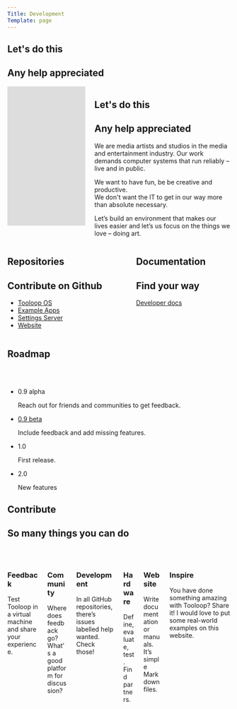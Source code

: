 ```yaml
---
Title: Development
Template: page
---
```


<section class="section hero is-info is-bold">
    <div class="hero-body">
        <div class="container">
            <h1 class="title is-hidden-tablet">Let's do this</h1>
            <h2 class="subtitle is-hidden-tablet">Any help appreciated</h2>
            <div class="columns is-centered">
               <div class="column">
                    <div class="videoWrapper">
                        <iframe width="560" height="315" src="https://www.youtube-nocookie.com/embed/RZDO1x2Ob7s?showinfo=0" frameborder="0" allow="autoplay; encrypted-media" allowfullscreen></iframe>
                    </div>
                </div>
                <div class="column is-6">
                    <h1 class="title is-hidden-mobile">Let's do this</h1>
                    <h2 class="subtitle is-hidden-mobile">Any help appreciated</h2>
                    <div class="content">
                        <p>We are media artists and studios in the media and entertainment industry. Our work demands computer systems that run reliably – live and in public.</p>
                        <p>We want to have fun, be be creative and productive.<br> We don't want the IT to get in our way more than absolute necessary.</p>
                        <p>Let’s build an environment that makes our lives easier and let’s us focus on the things we love – doing art.</p>
                    </div>
                </div>
            </div>
        </div>
    </div>
</section>

<section class="section is-medium">
    <div class="container">
        <div class="columns  is-centered has-text-centered">
            <div class="column is-4">
                <h1 class="title">Repositories</h1>
                <h2 class="subtitle">Contribute on Github</h2>
                <div class="content">
                    <ul class="icon-list">
                        <li><i class="fab fa-github"></i> <a href="https://github.com/vollstock/Tooloop-OS">Tooloop OS</a></li>
                        <li><i class="fab fa-github"></i> <a href="https://github.com/vollstock/Tooloop-Examples">Example Apps</a></li>
                        <li><i class="fab fa-github"></i> <a href="https://github.com/vollstock/Tooloop-Settings-Server">Settings Server</a></li>
                        <li><i class="fab fa-github"></i> <a href="https://github.com/vollstock/Tooloop-Website">Website</a></li>
                    </ul>
                </div>
            </div>
            <div class="column is-4">
                <h1 class="title">Documentation</h1>
                <h2 class="subtitle">Find your way</h2>
                <div class="content">
                    <a href="Documentation" class="button is-primary"><span class="icon"><i class="fa fa-book has-text-white"></i></span> <span>Developer docs</span></a>
                </div>
            </div>
        </div>
    </div>
</section>

<a name="Roadmap"></a>
<section class="section hero is-light is-bold">
    <div class="hero-body">
        <div class="container">
            <h1 class="title has-text-centered has-text-danger">Roadmap</h1>
            <ul class="steps has-content-centered" style="margin-top: 4rem;">
                <li class="steps-segment is-active">
                    <span class="steps-marker"></span>
                    <div class="steps-content">
                        <p class="is-size-4">0.9 alpha</p>
                        <p>Reach out for friends and communities to get feedback.</p>
                    </div>
                </li>
                <li class="steps-segment">
                    <span class="steps-marker"></span>
                    <div class="steps-content">
                        <p class="is-size-4"><a href="https://github.com/vollstock/Tooloop-OS/projects/3" class="has-text-link">0.9 beta</a></p>
                        <p>Include feedback and add missing features.</p>
                    </div>
                </li>
                <li class="steps-segment">
                    <span class="steps-marker"></span>
                    <div class="steps-content">
                        <p class="is-size-4">1.0</p>
                        <p>First release.</p>
                    </div>
                </li>
                <li class="steps-segment">
                    <span class="steps-marker"></span>
                    <div class="steps-content">
                        <p class="is-size-4">2.0</p>
                        <p>New features</p>
                    </div>
                </li>
            </ul>
        </div>
    </div>
</section>

<section class="section is-medium">
    <div class="container">
        <h1 class="title has-text-centered">Contribute</h1>
        <h2 class="subtitle has-text-centered">So many things you can do</h2>
        <p>&nbsp;</p>
        <div class="columns  is-multiline is-centered">
            <div class="column is-4 content">
                <h3>Feedback</h3>
                <p>Test Tooloop in a virtual machine and share your experience.</p>
            </div>
            <div class="column is-4 content">
                <h3>Community</h3>
                <p>Where does feedback go?<br>
                What’s a good platform for discussion?</p>
            </div>
            <div class="column is-4 content">
                <h3>Development</h3>
                <p>In all GitHub repositories, there’s issues labelled <span class="tag is-success">help wanted</span>. Check those!</p>
            </div>
            <div class="column is-4 content">
                <h3>Hardware</h3>
                <p>Define, evaluate, test.<br>
                Find partners.</p>
            </div>
            <div class="column is-4 content">
                <h3>Website</h3>
                <p>Write documentation or manuals.<br>
                It’s simple Markdown files.</p>
            </div>
            <div class="column is-4 content">
                <h3>Inspire</h3>
                <p>You have done something amazing with Tooloop? Share it! I would love to put some real-world examples on this website.</p>
            </div>